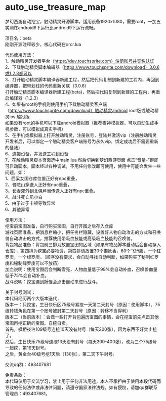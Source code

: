# auto_use_treasure_map  
梦幻西游自动挖宝，触动精灵开源脚本，适用设备1920x1080，需要root，一加五实测在android8下运行比android9下运行流畅。  
  
项目名：beta  
刚刚开源注释较少，核心代码在orcr.lua  
  
代码使用方法：  
1、触动精灵开发者平台（https://dev.touchsprite.com）注册账号并实名认证  
2、下载触动精灵脚本编辑器（https://www.touchsprite.com/download）3.0.6或1.2.3都可以  
3、打开触动精灵脚本编译器新建工程，然后把代码复制到新建的工程内，再回到编译器，把带划线的代码重新关联（3.0.6）  
打开触动精灵脚本编译器新建工程(beta)，然后把代码复制到新建的工程内，再重启编译器（1.2.3）  
4、如果有root的手机则使用手机下载触动精灵客户端（https://www.touchsprite.com/download）触动精灵android root版或触动精灵ios 越狱版  
如果没有root的手机可以下载android模拟器（推荐夜神模拟器，可以自动生成手机参数，可以模拟成真实手机）  
5、在手机或模拟器上打开触动精灵，注册账号，登陆并激活vip（注册触动精灵开发者后，可以绑定一个触动精灵客户端账号为永久vip，绑定成功后不需要重新的登陆）  
6、连接设备，并发送工程到设备  
7、在触动精灵脚本页面选中main.lua 然后切换到梦幻西游页面 点击“音量-”键即可启动脚本，脚本经过各种调试，不用任何修改即可使用，使用中可能会发生一些问题，如：  
1、西梁女国仓库位置正好有npc重叠，  
2、普陀山穿送人正好有npc重叠，  
3、长寿郊外到北俱芦洲传送人正好有npc重叠。  
4、战斗死亡见小白  
5、由于过于卡顿导致异常  
6、其他异常  
  
  
使用方法：  
挖宝前宝图准备，自行购买宝图，自行开图之后存入仓库  
游戏页面准备，把消息栏缩小，把任务栏隐藏，设置好人物自动攻击的方式和召唤兽自动攻击的方式，推荐使用带吸血技能或高级吸血技能的召唤兽。  
背包物品准备：背包前三排为放置宝图的区域（如果有物品脚本启动后会自动存入仓库），第四排为挖宝必要物资，第四排请放置30个摄妖香，60个飞行服，一个红罗庚，一个绿罗庚。（顺序没有要求，会自动寻找自动判断，如果购买了秘制红罗庚和秘制绿罗庚可以不放药）  
加血说明：使用宝图后会判断雪亮，人物血量低于98%会自动补血，召唤兽血量低于75%会自动补血。  
战斗说明：挖宝遇到妖怪会点击自动来进行战斗。  
  
关于封号测试：  
本代码经历两个大版本迭代，  
版本一：只挖宝，生日快乐区75级号紧挖一天第二天封号（原因：使用脚本），75级转钱角色在第一个账号被封第二天封号（原因：转移不当得利）  
版本二（当前版本）：会做一些打开背包遍历宝图的事情，会在挖宝前先点击其他宝图再挖正确的宝图。自挖自卖。  
首先，枫桥夜泊109级号连挖10天没有封号（每天200张），因为东西不好卖止挖了。  
然后，生日快乐75级号连挖13天没有封号（每天200-400张），改为三个75级号一起挖，第16天封号。  
之后，黄金台40级号挖1天后（130张），第二天下午封号。  
  
交流qq群：493407681  
  
免责条款：  
本代码仅用于交流学习，禁止用于任何非法用途，本人不承担由于使用本段代码而导致的任何法律或非法律问题，请遵守国家法律法规。如有侵权，请加qq群联系管理员：493407681。  
